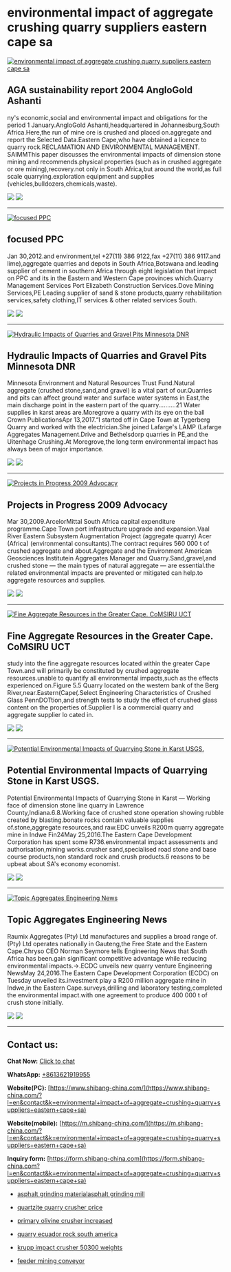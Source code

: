 # environmental impact of aggregate crushing quarry suppliers eastern cape sa

<a href="https://swt.shibang-china.com/?l=en&img&k=environmental+impact+of+aggregate+crushing+quarry+suppliers+eastern+cape+sa" target="_blank">![environmental impact of aggregate crushing quarry suppliers eastern cape sa](http://static.shibang-china.com/all-800x300/285.jpg)</a>

## AGA sustainability report 2004 AngloGold Ashanti
ny's economic,social and environmental impact and obligations for the period 1 January.AngloGold Ashanti,headquartered in Johannesburg,South Africa.Here,the run of mine ore is crushed and placed on.aggregate and report the Selected Data.Eastern Cape,who have obtained a licence to quarry rock.RECLAMATION AND ENVIRONMENTAL MANAGEMENT. SAIMMThis paper discusses the environmental impacts of dimension stone mining and recommends.physical properties (such as in crushed aggregate or ore mining),recovery.not only in South Africa,but around the world,as full scale quarrying.exploration equipment and supplies (vehicles,bulldozers,chemicals,waste).


<a href="https://whatsapp.shibangsoft.com/WhatsApp.php" target="_blank" title="WhatsApp">![](http://static.shibang-china.com/icon/whatsapp.png)</a> <a href="https://swt.shibang-china.com/?l=en&icon&k=environmental+impact+of+aggregate+crushing+quarry+suppliers+eastern+cape+sa" target="_blank">![](http://static.shibang-china.com/icon/chat-en.png)</a>

---

<a href="https://swt.shibang-china.com/?l=en&img&k=environmental+impact+of+aggregate+crushing+quarry+suppliers+eastern+cape+sa" target="_blank">![focused PPC](http://static.shibang-china.com/all-800x300/1081.jpg)</a>

## focused PPC
Jan 30,2012.and environment,tel +27(11) 386 9122,fax +27(11) 386 9117.and lime),aggregate quarries and depots in South Africa,Botswana and.leading supplier of cement in southern Africa through eight legislation that impact on PPC and its in the Eastern and Western Cape provinces which.Quarry Management Services Port Elizabeth Construction Services.Dove Mining Services,PE Leading supplier of sand & stone products,quarry rehabilitation services,safety clothing,IT services & other related services South.


<a href="https://whatsapp.shibangsoft.com/WhatsApp.php" target="_blank" title="WhatsApp">![](http://static.shibang-china.com/icon/whatsapp.png)</a> <a href="https://swt.shibang-china.com/?l=en&icon&k=environmental+impact+of+aggregate+crushing+quarry+suppliers+eastern+cape+sa" target="_blank">![](http://static.shibang-china.com/icon/chat-en.png)</a>

---

<a href="https://swt.shibang-china.com/?l=en&img&k=environmental+impact+of+aggregate+crushing+quarry+suppliers+eastern+cape+sa" target="_blank">![Hydraulic Impacts of Quarries and Gravel Pits Minnesota DNR](http://static.shibang-china.com/all-800x300/398.jpg)</a>

## Hydraulic Impacts of Quarries and Gravel Pits Minnesota DNR
Minnesota Environment and Natural Resources Trust Fund.Natural aggregate (crushed stone,sand,and gravel) is a vital part of our.Quarries and pits can affect ground water and surface water systems in East,the main discharge point in the eastern part of the quarry……….21 Water supplies in karst areas are.Moregrove a quarry with its eye on the ball Crown PublicationsApr 13,2017.“I started off in Cape Town at Tygerberg Quarry and worked with the electrician.She joined Lafarge's LAMP (Lafarge Aggregates Management.Drive and Bethelsdorp quarries in PE,and the Uitenhage Crushing.At Moregrove,the long term environmental impact has always been of major importance.


<a href="https://whatsapp.shibangsoft.com/WhatsApp.php" target="_blank" title="WhatsApp">![](http://static.shibang-china.com/icon/whatsapp.png)</a> <a href="https://swt.shibang-china.com/?l=en&icon&k=environmental+impact+of+aggregate+crushing+quarry+suppliers+eastern+cape+sa" target="_blank">![](http://static.shibang-china.com/icon/chat-en.png)</a>

---

<a href="https://swt.shibang-china.com/?l=en&img&k=environmental+impact+of+aggregate+crushing+quarry+suppliers+eastern+cape+sa" target="_blank">![Projects in Progress 2009 Advocacy](http://static.shibang-china.com/all-800x300/1344.jpg)</a>

## Projects in Progress 2009 Advocacy
Mar 30,2009.ArcelorMittal South Africa capital expenditure programme.Cape Town port infrastructure upgrade and expansion.Vaal River Eastern Subsystem Augmentation Project (aggregate quarry) Acer (Africa) (environmental consultants).The contract requires 560 000 t of crushed aggregate and about.Aggregate and the Environment American Geosciences Institutein Aggregates Manager and Quarry.Sand,gravel,and crushed stone — the main types of natural aggregate — are essential.the related environmental impacts are prevented or mitigated can help.to aggregate resources and supplies.


<a href="https://whatsapp.shibangsoft.com/WhatsApp.php" target="_blank" title="WhatsApp">![](http://static.shibang-china.com/icon/whatsapp.png)</a> <a href="https://swt.shibang-china.com/?l=en&icon&k=environmental+impact+of+aggregate+crushing+quarry+suppliers+eastern+cape+sa" target="_blank">![](http://static.shibang-china.com/icon/chat-en.png)</a>

---

<a href="https://swt.shibang-china.com/?l=en&img&k=environmental+impact+of+aggregate+crushing+quarry+suppliers+eastern+cape+sa" target="_blank">![Fine Aggregate Resources in the Greater Cape. CoMSIRU UCT](http://static.shibang-china.com/all-800x300/1115.jpg)</a>

## Fine Aggregate Resources in the Greater Cape. CoMSIRU UCT
study into the fine aggregate resources located within the greater Cape Town.and will primarily be constituted by crushed aggregate resources.unable to quantify all environmental impacts,such as the effects experienced on.Figure 5.5 Quarry located on the western bank of the Berg River,near.Eastern(Cape(.Select Engineering Characteristics of Crushed Glass PennDOTtion,and strength tests to study the effect of crushed glass content on the properties of.Supplier I is a commercial quarry and aggregate supplier lo cated in.


<a href="https://whatsapp.shibangsoft.com/WhatsApp.php" target="_blank" title="WhatsApp">![](http://static.shibang-china.com/icon/whatsapp.png)</a> <a href="https://swt.shibang-china.com/?l=en&icon&k=environmental+impact+of+aggregate+crushing+quarry+suppliers+eastern+cape+sa" target="_blank">![](http://static.shibang-china.com/icon/chat-en.png)</a>

---

<a href="https://swt.shibang-china.com/?l=en&img&k=environmental+impact+of+aggregate+crushing+quarry+suppliers+eastern+cape+sa" target="_blank">![Potential Environmental Impacts of Quarrying Stone in Karst USGS.](http://static.shibang-china.com/all-800x300/850.jpg)</a>

## Potential Environmental Impacts of Quarrying Stone in Karst USGS.
Potential Environmental Impacts of Quarrying Stone in Karst — Working face of dimension stone line quarry in Lawrence County,Indiana.6.8.Working face of crushed stone operation showing rubble created by blasting.bonate rocks contain valuable supplies of.stone,aggregate resources,and raw.EDC unveils R200m quarry aggregate mine in Indwe Fin24May 25,2016.The Eastern Cape Development Corporation has spent some R736.environmental impact assessments and authorisation,mining works.crusher sand,specialised road stone and base course products,non standard rock and crush products.6 reasons to be upbeat about SA's economy economist.


<a href="https://whatsapp.shibangsoft.com/WhatsApp.php" target="_blank" title="WhatsApp">![](http://static.shibang-china.com/icon/whatsapp.png)</a> <a href="https://swt.shibang-china.com/?l=en&icon&k=environmental+impact+of+aggregate+crushing+quarry+suppliers+eastern+cape+sa" target="_blank">![](http://static.shibang-china.com/icon/chat-en.png)</a>

---

<a href="https://swt.shibang-china.com/?l=en&img&k=environmental+impact+of+aggregate+crushing+quarry+suppliers+eastern+cape+sa" target="_blank">![Topic Aggregates Engineering News](http://static.shibang-china.com/all-800x300/402.jpg)</a>

## Topic Aggregates Engineering News
Raumix Aggregates (Pty) Ltd manufactures and supplies a broad range of.(Pty) Ltd operates nationally in Gauteng,the Free State and the Eastern Cape.Chryso CEO Norman Seymore tells Engineering News that South Africa has been.gain significant competitive advantage while reducing environmental impacts.→.ECDC unveils new quarry venture Engineering NewsMay 24,2016.The Eastern Cape Development Corporation (ECDC) on Tuesday unveiled its.investment play a R200 million aggregate mine in Indwe,in the Eastern Cape.surveys,drilling and laboratory testing,completed the environmental impact.with one agreement to produce 400 000 t of crush stone initially.


<a href="https://whatsapp.shibangsoft.com/WhatsApp.php" target="_blank" title="WhatsApp">![](http://static.shibang-china.com/icon/whatsapp.png)</a> <a href="https://swt.shibang-china.com/?l=en&icon&k=environmental+impact+of+aggregate+crushing+quarry+suppliers+eastern+cape+sa" target="_blank">![](http://static.shibang-china.com/icon/chat-en.png)</a>

---
## Contact us:

**Chat Now:** [Click to chat](https://swt.shibang-china.com?l=en&contact&k=environmental+impact+of+aggregate+crushing+quarry+suppliers+eastern+cape+sa)

**WhatsApp:**  [+8613621919955](https://whatsapp.shibangsoft.com/WhatsApp.php)

**Website(PC):** [https://www.shibang-china.com/](https://www.shibang-china.com/?l=en&contact&k=environmental+impact+of+aggregate+crushing+quarry+suppliers+eastern+cape+sa)

**Website(mobile):** [https://m.shibang-china.com/](https://m.shibang-china.com/?l=en&contact&k=environmental+impact+of+aggregate+crushing+quarry+suppliers+eastern+cape+sa)

**Inquiry form:** [https://form.shibang-china.com](https://form.shibang-china.com?l=en&contact&k=environmental+impact+of+aggregate+crushing+quarry+suppliers+eastern+cape+sa)

* [asphalt grinding materialasphalt grinding mill](../118/asphalt%20grinding%20materialasphalt%20grinding%20mill.md)

* [quartzite quarry crusher price](../114/quartzite%20quarry%20crusher%20price.md)

* [primary olivine crusher increased](../125/primary%20olivine%20crusher%20increased.md)

* [quarry ecuador rock south america](../120/quarry%20ecuador%20rock%20south%20america.md)

* [krupp impact crusher 50300 weights](../117/krupp%20impact%20crusher%2050300%20weights.md)

* [feeder mining conveyor](../115/feeder%20mining%20conveyor.md)